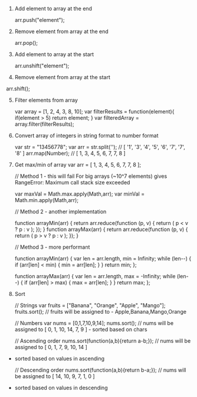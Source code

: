 1. Add element to array at the end
   
   arr.push("element");
   
2. Remove element from array at the end

   arr.pop();
   
3. Add element to array at the start

   arr.unshift("element");
   
4. Remove element from array at the start

  arr.shift();
  
5. Filter elements from array

   var array = [1, 2, 4, 3, 8, 10];
   var filterResults =  function(element){
      if(element > 5)
        return element;
   }
   var filteredArray = array.filter(filterResults);   
   
6. Convert array of integers in string format to number format

   var str = "13456778";
   var arr =  str.split(''); // [ '1', '3', '4', '5', '6', '7', '7', '8' ]
   arr.map(Number); // [ 1, 3, 4, 5, 6, 7, 7, 8 ]    
   
   
7. Get max/min of array
   var arr = [ 1, 3, 4, 5, 6, 7, 7, 8 ];
   
   // Method 1 - this will fail For big arrays (~10^7 elements) gives RangeError: Maximum call stack size exceeded
    
   var maxVal = Math.max.apply(Math,arr);
   var minVal = Math.min.apply(Math,arr);
   
   // Method 2 - another implementation
   
   function arrayMin(arr) {
     return arr.reduce(function (p, v) {
       return ( p < v ? p : v );
     });
   }
   function arrayMax(arr) {
     return arr.reduce(function (p, v) {
       return ( p > v ? p : v );
     });
   }
   
   // Method 3 - more performant
   
   function arrayMin(arr) {
     var len = arr.length, min = Infinity;
     while (len--) {
       if (arr[len] < min) {
         min = arr[len];
       }
     }
     return min;
   };

   function arrayMax(arr) {
     var len = arr.length, max = -Infinity;
     while (len--) {
       if (arr[len] > max) {
         max = arr[len];
       }
     }
     return max;
   };
   
8. Sort
   
   // Strings
   var fruits = ["Banana", "Orange", "Apple", "Mango"];
   fruits.sort(); // fruits will be assigned to  - Apple,Banana,Mango,Orange
   
   // Numbers
   var nums = [0,1,7,10,9,14];
   nums.sort(); // nums will be assigned to [ 0, 1, 10, 14, 7, 9 ] - sorted based on chars
   
   // Ascending order
   nums.sort(function(a,b){return a-b;}); // nums will be assigned to [ 0, 1, 7, 9, 10, 14 ]
 - sorted based on values in ascending
 
   // Descending order
   nums.sort(function(a,b){return b-a;}); // nums will be assigned to [ 14, 10, 9, 7, 1, 0 ]
 - sorted based on values in descending
 
   